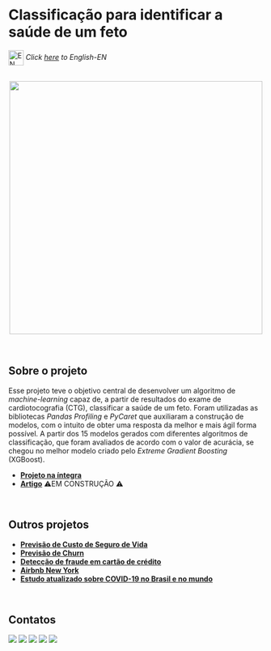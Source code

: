 # Classificação para identificar a saúde de um feto

<img align="center" alt="EN" height="30" width="30" src="https://em-content.zobj.net/thumbs/120/whatsapp/326/flag-united-states_1f1fa-1f1f8.png"> _Click [here]() to English-EN_   
<br/>

<p align="center">
  <img src="https://blogger.googleusercontent.com/img/b/R29vZ2xl/AVvXsEjO9qqy4D2RVKMSPSaDN2W3dJQ9HF-mr2kYYOQRhSnunM9n2skHIHUgHVsz77ns0Biq8O1qewkSf_7-zW643m1gz8xlQyEDBTbrFoj9dRghLgqVhGC-5DfEvwDl5KBwXhGNVeTzaW8zYPCp95NCKGcZBVr_WwGtNCW9BUI5rksu6xEWqDw1WzD3BLVsV6o/s16000/gravida-01.png" height=500px>
</p>
<br/>

## Sobre o projeto
Esse projeto teve o objetivo central de desenvolver um algoritmo de _machine-learning_ capaz de, a partir de resultados do exame de cardiotocografia (CTG), classificar a saúde de um feto. Foram utilizadas as bibliotecas _Pandas Profiling_ e _PyCaret_ que auxiliaram a construção de modelos, com o intuito de obter uma resposta da melhor e mais ágil forma possível. A partir dos 15 modelos gerados com diferentes algoritmos de classificação, que foram avaliados de acordo com o valor de acurácia, se chegou no melhor modelo criado pelo _Extreme Gradient Boosting_ (XGBoost).

* **[Projeto na íntegra](https://github.com/raffaloffredo/fetus_health_classification_portuguese/blob/main/%5BLoffredoDS%5D_Modelo_de_algoritmo_de_classifica%C3%A7%C3%A3o_para_determinar_a_sa%C3%BAde_de_um_feto.ipynb)**
* **[Artigo]()** ⚠️EM CONSTRUÇÃO ⚠️

<br/>

## Outros projetos

* **[Previsão de Custo de Seguro de Vida](https://github.com/raffaloffredo/life_insurance_price_prediction_portuguese)**
* **[Previsão de Churn](https://github.com/raffaloffredo/churn_prediction_portuguese)**
* **[Detecção de fraude em cartão de crédito](https://github.com/raffaloffredo/fraud_detection_portuguese)**
* **[Airbnb New York](https://github.com/raffaloffredo/airbnb_new_york_portuguese)**
* **[Estudo atualizado sobre COVID-19 no Brasil e no mundo](https://github.com/raffaloffredo/covid_2023_portuguese)**
<br/>

 ## Contatos
<div>
  <a href="https://www.linkedin.com/in/raffaela-loffredo/?locale=en_US" target="_blank"><img src="https://img.shields.io/badge/-LinkedIn-%230077B5?style=for-the-badge&logo=linkedin&logoColor=white" target="_blank"></a>
  <a href="https://sites.google.com/view/loffredo/" target="_blank"><img src="https://img.shields.io/badge/website-000000?style=for-the-badge&logo=About.me&logoColor=white"></a>
  <a href = "mailto:raffaloffredo@protonmail.com"><img src="https://img.shields.io/badge/ProtonMail-8B89CC?style=for-the-badge&logo=protonmail&logoColor=white" target="_blank"></a>
  <a href="https://instagram.com/loffredo.ds" target="_blank"><img src="https://img.shields.io/badge/-Instagram-%23E4405F?style=for-the-badge&logo=instagram&logoColor=white" target="_blank"></a>
  <a href="https://medium.com/@loffredo.ds" target="_blank"><img src="https://img.shields.io/badge/Medium-12100E?style=for-the-badge&logo=medium&logoColor=white"></a>
</div>

